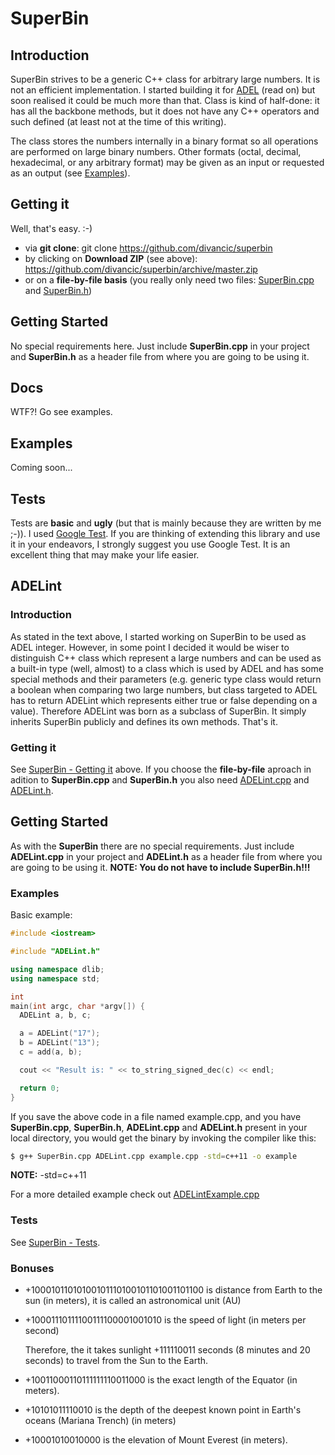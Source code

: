 # SuperBin

## Introduction

SuperBin strives to be a generic C++ class for arbitrary large numbers. It is not an efficient implementation. I started building it for [ADEL](https://github.com/divancic/superbin#adelint) (read on) but soon realised it could be much more than that. Class is kind of half-done: it has all the backbone methods, but it does not have any C++ operators and such defined (at least not at the time of this writing).

The class stores the numbers internally in a binary format so all operations are performed on large binary numbers. Other formats (octal, decimal, hexadecimal, or any arbitrary format) may be given as an input or requested as an output (see [Examples](https://github.com/divancic/superbin#examples)).

## Getting it

Well, that's easy. :-)

* via **git clone**: git clone https://github.com/divancic/superbin
* by clicking on **Download ZIP** (see above): https://github.com/divancic/superbin/archive/master.zip
* or on a **file-by-file basis** (you really only need two files: [SuperBin.cpp](https://raw.githubusercontent.com/divancic/superbin/master/SuperBin.cpp) and [SuperBin.h](https://raw.githubusercontent.com/divancic/superbin/master/SuperBin.h))

## Getting Started

No special requirements here. Just include **SuperBin.cpp** in your project and **SuperBin.h** as a header file from where you are going to be using it.

## Docs

WTF?! Go see examples.

## Examples

Coming soon...

## Tests

Tests are **basic** and **ugly** (but that is mainly because they are written by me ;-)). I used [Google Test](https://github.com/google/googletest). If you are thinking of extending this library and use it in your endeavors, I strongly suggest you use Google Test. It is an excellent thing that may make your life easier.

## ADELint

### Introduction

As stated in the text above, I started working on SuperBin to be used as ADEL integer. However, in some point I decided it would be wiser to distinguish C++ class which represent a large numbers and can be used as a built-in type (well, almost) to a class which is used by ADEL and has some special methods and their parameters (e.g. generic type class would return a boolean when comparing two large numbers, but class targeted to ADEL has to return ADELint which represents either true or false depending on a value). Therefore ADELint was born as a subclass of SuperBin. It simply inherits SuperBin publicly and defines its own methods. That's it.

### Getting it

See [SuperBin - Getting it](https://github.com/divancic/superbin#getting-it) above. If you choose the **file-by-file** aproach in adition to **SuperBin.cpp** and **SuperBin.h** you also need [ADELint.cpp](https://raw.githubusercontent.com/divancic/superbin/master/ADELint.cpp) and [ADELint.h](https://raw.githubusercontent.com/divancic/superbin/master/ADELint.h).

## Getting Started

As with the **SuperBin** there are no special requirements. Just include **ADELint.cpp** in your project and **ADELint.h** as a header file from where you are going to be using it. **NOTE: You do not have to include SuperBin.h!!!**

### Examples
 
Basic example:

```cpp
#include <iostream>

#include "ADELint.h"

using namespace dlib;
using namespace std;

int
main(int argc, char *argv[]) {
  ADELint a, b, c;

  a = ADELint("17");
  b = ADELint("13");
  c = add(a, b);

  cout << "Result is: " << to_string_signed_dec(c) << endl;

  return 0;
}
```

If you save the above code in a file named example.cpp, and you have **SuperBin.cpp**, **SuperBin.h**, **ADELint.cpp** and **ADELint.h** present in your local directory, you would get the binary by invoking the compiler like this:
```bash
$ g++ SuperBin.cpp ADELint.cpp example.cpp -std=c++11 -o example
```
**NOTE:** -std=c++11

For a more detailed example check out [ADELintExample.cpp](https://github.com/divancic/superbin/blob/master/examples/ADELintExample.cpp)

### Tests

See [SuperBin - Tests](https://github.com/divancic/superbin#tests).


### Bonuses

* +10001011010100101110100101101001101100 is distance from Earth to the sun (in meters), it is called an astronomical unit (AU)

* +10001110111100111100001001010 is the speed of light (in meters per second)

    Therefore, the it takes sunlight +111110011 seconds (8 minutes and 20 seconds) to travel from the Sun to the Earth.


* +10011000110111111110011000 is the exact length of the Equator (in meters).

* +10101011110010 is the depth of the deepest known point in Earth's oceans (Mariana Trench) (in meters)

* +10001010010000 is the elevation of Mount Everest (in meters).
